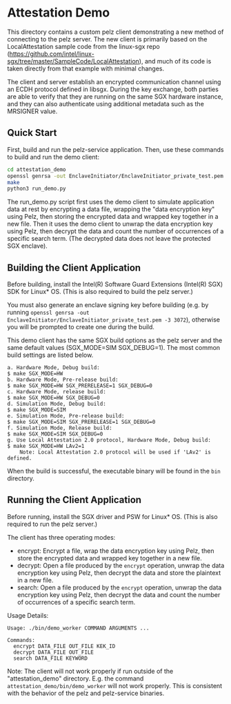 # Attestation Demo

This directory contains a custom pelz client demonstrating a new method of connecting to the pelz server.
The new client is primarily based on the LocalAttestation sample code from the linux-sgx repo
(https://github.com/intel/linux-sgx/tree/master/SampleCode/LocalAttestation),
and much of its code is taken directly from that example with minimal changes.

The client and server establish an encrypted communication channel using an ECDH protocol defined in libsgx.
During the key exchange, both parties are able to verify that they are running on the same SGX hardware instance,
and they can also authenticate using additional metadata such as the MRSIGNER value.


## Quick Start

First, build and run the pelz-service application.
Then, use these commands to build and run the demo client:

``` bash
cd attestation_demo
openssl genrsa -out EnclaveInitiator/EnclaveInitiator_private_test.pem -3 3072
make
python3 run_demo.py
```

The run_demo.py script first uses the demo client to simulate application data at rest
by encrypting a data file, wrapping the "data encryption key" using Pelz,
then storing the encrypted data and wrapped key together in a new file.
Then it uses the demo client to unwrap the data encryption key using Pelz,
then decrypt the data and count the number of occurrences of a specific search term.
(The decrypted data does not leave the protected SGX enclave).


## Building the Client Application

Before building, install the Intel(R) Software Guard Extensions (Intel(R) SGX) SDK for Linux* OS.
(This is also required to build the pelz server.)

You must also generate an enclave signing key before building
(e.g. by running `openssl genrsa -out EnclaveInitiator/EnclaveInitiator_private_test.pem -3 3072`),
otherwise you will be prompted to create one during the build.

This demo client has the same SGX build options as the pelz server
and the same default values (SGX_MODE=SIM SGX_DEBUG=1).
The most common build settings are listed below.

```
a. Hardware Mode, Debug build:
$ make SGX_MODE=HW
b. Hardware Mode, Pre-release build:
$ make SGX_MODE=HW SGX_PRERELEASE=1 SGX_DEBUG=0
c. Hardware Mode, release build:
$ make SGX_MODE=HW SGX_DEBUG=0
d. Simulation Mode, Debug build:
$ make SGX_MODE=SIM
e. Simulation Mode, Pre-release build:
$ make SGX_MODE=SIM SGX_PRERELEASE=1 SGX_DEBUG=0
f. Simulation Mode, Release build:
$ make SGX_MODE=SIM SGX_DEBUG=0
g. Use Local Attestation 2.0 protocol, Hardware Mode, Debug build:
$ make SGX_MODE=HW LAv2=1
    Note: Local Attestation 2.0 protocol will be used if 'LAv2' is defined.
```

When the build is successful, the executable binary will be found in the `bin` directory.


## Running the Client Application

Before running, install the SGX driver and PSW for Linux* OS.
(This is also required to run the pelz server.)

The client has three operating modes:
* encrypt: Encrypt a file, wrap the data encryption key using Pelz,
  then store the encrypted data and wrapped key together in a new file.
* decrypt: Open a file produced by the `encrypt` operation,
  unwrap the data encryption key using Pelz,
  then decrypt the data and store the plaintext in a new file.
* search: Open a file produced by the `encrypt` operation,
  unwrap the data encryption key using Pelz,
  then decrypt the data and count the number of occurrences of a specific search term.

Usage Details:
```
Usage: ./bin/demo_worker COMMAND ARGUMENTS ...

Commands:
  encrypt DATA_FILE OUT_FILE KEK_ID
  decrypt DATA_FILE OUT_FILE
  search DATA_FILE KEYWORD
```

Note: The client will not work properly if run outside of the "attestation_demo" directory.
E.g. the command `attestation_demo/bin/demo_worker` will not work properly.
This is consistent with the behavior of the pelz and pelz-service binaries.
